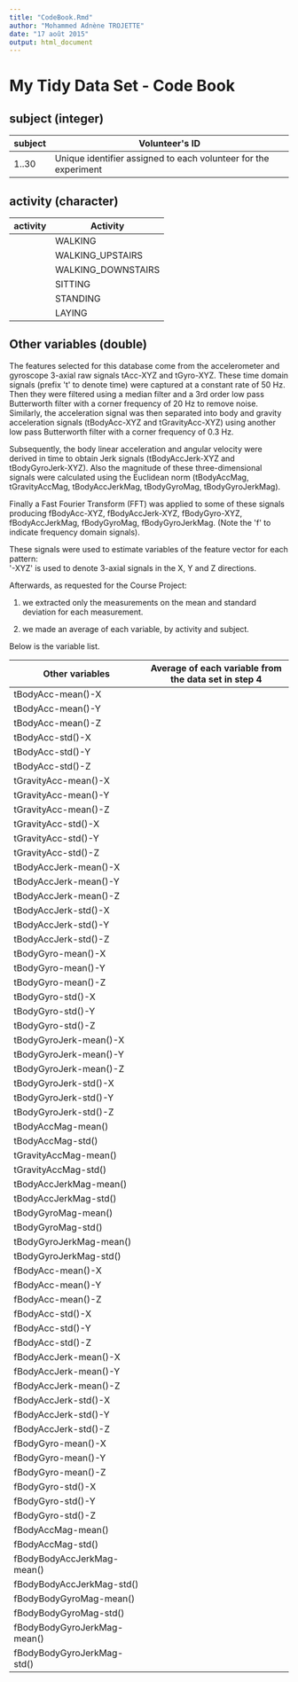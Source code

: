 ```yaml
---
title: "CodeBook.Rmd"
author: "Mohammed Adnène TROJETTE"
date: "17 août 2015"
output: html_document
---
```


My Tidy Data Set - Code Book
============================

subject (integer)
-----------------

| subject | Volunteer's ID                                                  |
|---------|-----------------------------------------------------------------|
| 1..30   | Unique identifier assigned to each volunteer for the experiment |

activity (character)
--------------------

| activity | Activity           |
|----------|--------------------|
|          | WALKING            |
|          | WALKING_UPSTAIRS   |
|          | WALKING_DOWNSTAIRS |
|          | SITTING            |
|          | STANDING           |
|          | LAYING             |	

Other variables (double)
------------------------

The features selected for this database come from the accelerometer and gyroscope 3-axial raw signals tAcc-XYZ and tGyro-XYZ. These time domain signals (prefix 't' to denote time) were captured at a constant rate of 50 Hz. Then they were filtered using a median filter and a 3rd order low pass Butterworth filter with a corner frequency of 20 Hz to remove noise. Similarly, the acceleration signal was then separated into body and gravity acceleration signals (tBodyAcc-XYZ and tGravityAcc-XYZ) using another low pass Butterworth filter with a corner frequency of 0.3 Hz. 

Subsequently, the body linear acceleration and angular velocity were derived in time to obtain Jerk signals (tBodyAccJerk-XYZ and tBodyGyroJerk-XYZ). Also the magnitude of these three-dimensional signals were calculated using the Euclidean norm (tBodyAccMag, tGravityAccMag, tBodyAccJerkMag, tBodyGyroMag, tBodyGyroJerkMag). 

Finally a Fast Fourier Transform (FFT) was applied to some of these signals producing fBodyAcc-XYZ, fBodyAccJerk-XYZ, fBodyGyro-XYZ, fBodyAccJerkMag, fBodyGyroMag, fBodyGyroJerkMag. (Note the 'f' to indicate frequency domain signals). 

These signals were used to estimate variables of the feature vector for each pattern:  
'-XYZ' is used to denote 3-axial signals in the X, Y and Z directions.

Afterwards, as requested for the Course Project:

1. we extracted only the measurements on the mean and standard deviation for each measurement.

1. we made an average of each variable, by activity and subject.

Below is the variable list.

| Other variables             | Average of each variable from the data set in step 4 |
|-----------------------------|------------------------------------------------------|
| tBodyAcc-mean()-X           |                                                      |
| tBodyAcc-mean()-Y           |                                                      |
| tBodyAcc-mean()-Z           |                                                      |
| tBodyAcc-std()-X            |                                                      |
| tBodyAcc-std()-Y            |                                                      |
| tBodyAcc-std()-Z            |                                                      |
| tGravityAcc-mean()-X        |                                                      |
| tGravityAcc-mean()-Y        |                                                      |
| tGravityAcc-mean()-Z        |                                                      |
| tGravityAcc-std()-X         |                                                      |
| tGravityAcc-std()-Y         |                                                      |
| tGravityAcc-std()-Z         |                                                      |
| tBodyAccJerk-mean()-X       |                                                      |
| tBodyAccJerk-mean()-Y       |                                                      |
| tBodyAccJerk-mean()-Z       |                                                      |
| tBodyAccJerk-std()-X        |                                                      |
| tBodyAccJerk-std()-Y        |                                                      |
| tBodyAccJerk-std()-Z        |                                                      |
| tBodyGyro-mean()-X          |                                                      |
| tBodyGyro-mean()-Y          |                                                      |
| tBodyGyro-mean()-Z          |                                                      |
| tBodyGyro-std()-X           |                                                      |
| tBodyGyro-std()-Y           |                                                      |
| tBodyGyro-std()-Z           |                                                      |
| tBodyGyroJerk-mean()-X      |                                                      |
| tBodyGyroJerk-mean()-Y      |                                                      |
| tBodyGyroJerk-mean()-Z      |                                                      |
| tBodyGyroJerk-std()-X       |                                                      |
| tBodyGyroJerk-std()-Y       |                                                      |
| tBodyGyroJerk-std()-Z       |                                                      |
| tBodyAccMag-mean()          |                                                      |
| tBodyAccMag-std()           |                                                      |
| tGravityAccMag-mean()       |                                                      |
| tGravityAccMag-std()        |                                                      |
| tBodyAccJerkMag-mean()      |                                                      |
| tBodyAccJerkMag-std()       |                                                      |
| tBodyGyroMag-mean()         |                                                      |
| tBodyGyroMag-std()          |                                                      |
| tBodyGyroJerkMag-mean()     |                                                      |
| tBodyGyroJerkMag-std()      |                                                      |
| fBodyAcc-mean()-X           |                                                      |
| fBodyAcc-mean()-Y           |                                                      |
| fBodyAcc-mean()-Z           |                                                      |
| fBodyAcc-std()-X            |                                                      |
| fBodyAcc-std()-Y            |                                                      |
| fBodyAcc-std()-Z            |                                                      |
| fBodyAccJerk-mean()-X       |                                                      |
| fBodyAccJerk-mean()-Y       |                                                      |
| fBodyAccJerk-mean()-Z       |                                                      |
| fBodyAccJerk-std()-X        |                                                      |
| fBodyAccJerk-std()-Y        |                                                      |
| fBodyAccJerk-std()-Z        |                                                      |
| fBodyGyro-mean()-X          |                                                      |
| fBodyGyro-mean()-Y          |                                                      |
| fBodyGyro-mean()-Z          |                                                      |
| fBodyGyro-std()-X           |                                                      |
| fBodyGyro-std()-Y           |                                                      |
| fBodyGyro-std()-Z           |                                                      |
| fBodyAccMag-mean()          |                                                      |
| fBodyAccMag-std()           |                                                      |
| fBodyBodyAccJerkMag-mean()  |                                                      |
| fBodyBodyAccJerkMag-std()   |                                                      |
| fBodyBodyGyroMag-mean()     |                                                      |
| fBodyBodyGyroMag-std()      |                                                      |
| fBodyBodyGyroJerkMag-mean() |                                                      |
| fBodyBodyGyroJerkMag-std()  |                                                      |






